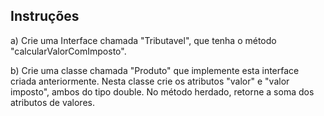 ## Instruções

a) Crie uma Interface chamada "Tributavel", que tenha o método "calcularValorComImposto".

b) Crie uma classe chamada "Produto" que implemente esta interface criada anteriormente.
Nesta classe crie os atributos "valor" e "valor imposto", ambos do tipo double.
No método herdado, retorne a soma dos atributos de valores.